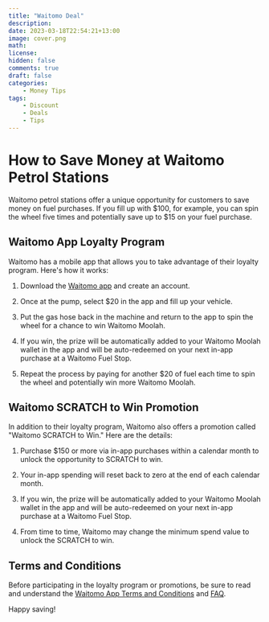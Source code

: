 ```yaml
---
title: "Waitomo Deal"
description: 
date: 2023-03-18T22:54:21+13:00
image: cover.png
math: 
license: 
hidden: false
comments: true
draft: false
categories:
    - Money Tips
tags:
    - Discount
    - Deals
    - Tips
---
```


# How to Save Money at Waitomo Petrol Stations

Waitomo petrol stations offer a unique opportunity for customers to save money on fuel purchases. If you fill up with $100, for example, you can spin the wheel five times and potentially save up to $15 on your fuel purchase.

## Waitomo App Loyalty Program

Waitomo has a mobile app that allows you to take advantage of their loyalty program. Here's how it works:

1. Download the [Waitomo app](https://www.waitomo.co.nz/app) and create an account.

2. Once at the pump, select $20 in the app and fill up your vehicle.

3. Put the gas hose back in the machine and return to the app to spin the wheel for a chance to win Waitomo Moolah.

4. If you win, the prize will be automatically added to your Waitomo Moolah wallet in the app and will be auto-redeemed on your next in-app purchase at a Waitomo Fuel Stop.

5. Repeat the process by paying for another $20 of fuel each time to spin the wheel and potentially win more Waitomo Moolah.

## Waitomo SCRATCH to Win Promotion

In addition to their loyalty program, Waitomo also offers a promotion called "Waitomo SCRATCH to Win." Here are the details:

1. Purchase $150 or more via in-app purchases within a calendar month to unlock the opportunity to SCRATCH to win.

2. Your in-app spending will reset back to zero at the end of each calendar month.

3. If you win, the prize will be automatically added to your Waitomo Moolah wallet in the app and will be auto-redeemed on your next in-app purchase at a Waitomo Fuel Stop.

4. From time to time, Waitomo may change the minimum spend value to unlock the SCRATCH to win.

## Terms and Conditions

Before participating in the loyalty program or promotions, be sure to read and understand the [Waitomo App Terms and Conditions](https://www.waitomogroup.co.nz/waitomoapp-terms-conditions) and [FAQ](https://www.waitomogroup.co.nz/waitomoapp-faq).

Happy saving!

